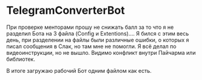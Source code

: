 # TelegramConverterBot

При проверке менторами прошу не снижать балл за то что я не разделил Бота на 3 файла (Config и Extentions)....
Я бился с этим весь день, при разделении на файлы были различные ошибки, о которых я писал сообщения в Слак, но там мне не помогли.
Я всё делал по видеоинструкции, но не вышло. Видимо конфликт внутри Пайчарма или библиотек.

В итоге загружаю рабочий Бот одним файлом как есть.
